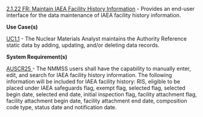<a href="https://dev.azure.com/Link-Technologies/NMMSS%20Requirements/_workitems/edit/110/" target="_blank">2.1.22 FR: Maintain IAEA Facility History Information</a> - Provides an end-user interface for the data maintenance of IAEA facility history information.



**Use Case(s)**

<a href="https://dev.azure.com/Link-Technologies/NMMSS%20Requirements/_workitems/edit/10/" target="_blank">UC1.1</a> - The Nuclear Materials Analyst maintains the Authority Reference static data by adding, updating, and/or deleting data records.

**System Requirement(s)**

<a href="https://dev.azure.com/Link-Technologies/NMMSS%20Requirements/_workitems/edit/372/" target="_blank"> AUSCR25 </a> - The NMMSS users shall have the capability to manually enter, edit, and search for IAEA facility history information. The following information will be included for IAEA facility history: RIS, eligible to be placed under IAEA safeguards flag, exempt flag, selected flag, selected begin date, selected end date, initial inspection flag, facility attachment flag, facility attachment begin date, facility attachment end date, composition code type, status date and notification date.

